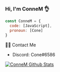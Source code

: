 ### Hi, I'm ConneM 👌

```js
const ConneM = {
  code: [JavaScript],
  pronoun: [Cone]
}
```

🙍‍♂️ Contact Me

- Discord: Cone#6586

[![ConneM Github Stats](https://github-readme-stats.vercel.app/api?username=ConneM)](https://github.com/anuraghazra/github-readme-status)

<!--
**ConneM/ConneM** is a ✨ _special_ ✨ repository because its `README.md` (this file) appears on your GitHub profile.

Here are some ideas to get you started:

- 🔭 I’m currently working on ...
- 🌱 I’m currently learning ...
- 👯 I’m looking to collaborate on ...
- 🤔 I’m looking for help with ...
- 💬 Ask me about ...
- 📫 How to reach me: ...
- 😄 Pronouns: ...
- ⚡ Fun fact: ...
-->

